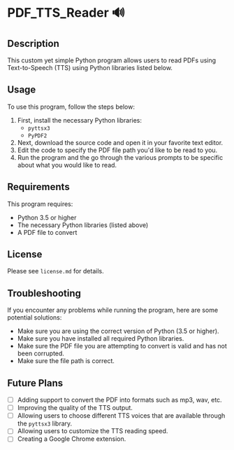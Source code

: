 # PDF_TTS_Reader 🔊

## Description

This custom yet simple Python program allows users to read PDFs using Text-to-Speech (TTS) using Python libraries listed below.

## Usage

To use this program, follow the steps below:

1. First, install the necessary Python libraries:
    - `pyttsx3`
    - `PyPDF2`
2. Next, download the source code and open it in your favorite text editor.
3. Edit the code to specify the PDF file path you'd like to be read to you.
4. Run the program and the go through the various prompts to be specific about what you would like to read.

## Requirements

This program requires:

- Python 3.5 or higher
- The necessary Python libraries (listed above)
- A PDF file to convert

## License
Please see `license.md` for details.

## Troubleshooting

If you encounter any problems while running the program, here are some potential solutions:

- Make sure you are using the correct version of Python (3.5 or higher).
- Make sure you have installed all required Python libraries.
- Make sure the PDF file you are attempting to convert is valid and has not been corrupted.
- Make sure the file path is correct.

## Future Plans

- [ ]  Adding support to convert the PDF into formats such as mp3, wav, etc.
- [ ]  Improving the quality of the TTS output.
- [ ]  Allowing users to choose different TTS voices that are available through the `pyttsx3` library.
- [ ]  Allowing users to customize the TTS reading speed.
- [ ]  Creating a Google Chrome extension.